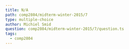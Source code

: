 ```yaml
---
title: N/A
path: comp2804/midterm-winter-2015/7
type: multiple-choice
author: Michiel Smid
question: comp2804/midterm-winter-2015/7/question.ts
tags:
  - comp2804
---
```

